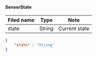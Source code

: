 #### SensorState
Filed name | Type | Note
------------ | ------------- | -------------
state | String | Current state

```json
{
    "state" : "String"
}

```
